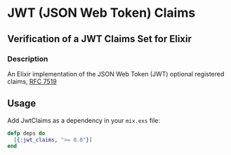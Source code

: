# JWT (JSON Web Token) Claims

## Verification of a JWT Claims Set for Elixir

### Description

An Elixir implementation of the JSON Web Token (JWT) optional registered claims, [RFC 7519][rfc7519]

## Usage

Add JwtClaims as a dependency in your `mix.exs` file:

```elixir
defp deps do
  [{:jwt_claims, ">= 0.0"}]
end
```

[rfc7519]: http://tools.ietf.org/html/rfc7519
